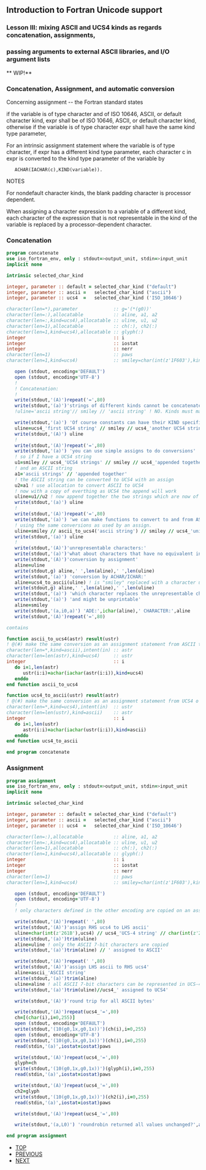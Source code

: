 ## Introduction to Fortran Unicode support
### Lesson III: mixing ASCII and UCS4 kinds as regards concatenation, assignments,
### passing arguments to external ASCII libraries, and I/O argument lists

** WIP!**

### Concatenation, Assignment, and automatic conversion

Concerning assignment -- the Fortran standard states

   if the variable is of type character and of ISO 10646, ASCII, or default
   character kind, expr shall be of ISO 10646, ASCII, or default character
   kind, otherwise if the variable is of type character expr shall have
   the same kind type parameter,
   
   For an intrinsic assignment statement where the variable is of type
   character, if expr has a different kind type parameter, each character c
   in expr is converted to the kind type parameter of the variable by 

       ACHAR(IACHAR(c),KIND(variable)).

   NOTES

   For nondefault character kinds, the blank padding character is
   processor dependent. 
   
   When assigning a character expression to a variable of a different kind,
   each character of the expression that is not representable in the kind
   of the variable is replaced by a processor-dependent character.

### Concatenation
```fortran
program concatenate
use iso_fortran_env, only : stdout=>output_unit, stdin=>input_unit
implicit none

intrinsic selected_char_kind

integer, parameter :: default = selected_char_kind ("default")
integer, parameter :: ascii =   selected_char_kind ("ascii")
integer, parameter :: ucs4  =   selected_char_kind ('ISO_10646')

character(len=*),parameter             :: g='(*(g0))'
character(len=:),allocatable           :: aline, a1, a2
character(len=:,kind=ucs4),allocatable :: uline, u1, u2
character(len=1),allocatable           :: ch(:), ch2(:)
character(len=1,kind=ucs4),allocatable :: glyph(:)
integer                                :: i
integer                                :: iostat
integer                                :: nerr
character(len=1)                       :: paws
character(len=1,kind=ucs4)             :: smiley=char(int(z'1F603'),kind=ucs4) ! 😃 Smiling face with open mouth

   open (stdout, encoding='DEFAULT')
   open (stdout, encoding='UTF-8')
   !
   ! Concatenation:
   !
   write(stdout,'(A)')repeat('=',80)
   write(stdout,'(a)')'strings of different kinds cannot be concatenated.'
   !uline='ascii string'// smiley // 'ascii string' ! NO. Kinds must match

   write(stdout,'(a)') 'Of course constants can have their KIND specified.'
   uline=ucs4_'first UCS4 string' // smiley // ucs4_'another UCS4 string '
   write(stdout,'(A)') uline
   !
   write(stdout,'(A)')repeat('=',80)
   write(stdout,'(a)') 'you can use simple assigns to do conversions'
   ! so if I have a UCS4 string
   u1=smiley // ucs4_'UCS4 strings' // smiley // ucs4_'appended together' // smiley
   ! and an ASCII string
   a1='ascii strings' // 'appended together'
   ! the ASCII string can be converted to UCS4 with an assign
   u2=a1 ! use allocation to convert ASCII to UCS4
   ! now with a copy of everthing as UCS4 the append will work
   uline=u1//u2 ! now append together the two strings which are now of the same kind
   write(stdout,'(a)') uline
   ! 
   write(stdout,'(A)')repeat('=',80)
   write(stdout,'(a)') 'we can make functions to convert to and from ASCII and UCS4'
   ! using the same conversions as used by an assign.
   uline=smiley // ascii_to_ucs4('ascii string') // smiley // ucs4_'unicode string' // smiley
   write(stdout,'(a)') uline
   !
   write(stdout,'(A)')'unrepresentable characters:'
   write(stdout,'(a)')'what about characters that have no equivalent in the other kind?'
   write(stdout,'(A)')'conversion by assignment'
   aline=uline 
   write(stdout,g) aline,' ',len(aline),' ',len(uline)
   write(stdout,'(a)') 'conversion by ACHAR/ICHAR:'
   aline=ucs4_to_ascii(uline) ! is "smiley" replaced with a character used for errors?
   write(stdout,g) aline,' ',len(aline),' ',len(uline)
   write(stdout,'(a)') 'which character replaces the unrepresentable characters is processor-dependent'
   write(stdout,'(a)') 'and might be unprintable'
   aline=smiley
   write(stdout,'(a,i0,a)') 'ADE:',ichar(aline),' CHARACTER:',aline
   write(stdout,'(A)')repeat('=',80)

contains

function ascii_to_ucs4(astr) result(ustr)
! @(#) make the same conversion as an assignment statement from ASCII to UCS4
character(len=*,kind=ascii),intent(in) :: astr
character(len=len(astr),kind=ucs4)     :: ustr
integer                                :: i
   do i=1,len(astr)
      ustr(i:i)=achar(iachar(astr(i:i)),kind=ucs4)
   enddo
end function ascii_to_ucs4

function ucs4_to_ascii(ustr) result(astr)
! @(#) make the same conversion as an assignment statement from UCS4 o ASCII
character(len=*,kind=ucs4),intent(in)  :: ustr
character(len=len(ustr),kind=ascii)    :: astr
integer                                :: i
   do i=1,len(ustr)
      astr(i:i)=achar(iachar(ustr(i:i)),kind=ascii)
   enddo
end function ucs4_to_ascii

end program concatenate
```
### Assignment
```fortran
program assignment
use iso_fortran_env, only : stdout=>output_unit, stdin=>input_unit
implicit none

intrinsic selected_char_kind

integer, parameter :: default = selected_char_kind ("default")
integer, parameter :: ascii =   selected_char_kind ("ascii")
integer, parameter :: ucs4  =   selected_char_kind ('ISO_10646')

character(len=:),allocatable           :: aline, a1, a2
character(len=:,kind=ucs4),allocatable :: uline, u1, u2
character(len=1),allocatable           :: ch(:), ch2(:)
character(len=1,kind=ucs4),allocatable :: glyph(:)
integer                                :: i
integer                                :: iostat
integer                                :: nerr
character(len=1)                       :: paws
character(len=1,kind=ucs4)             :: smiley=char(int(z'1F603'),kind=ucs4) ! 😃 Smiling face with open mouth

   open (stdout, encoding='DEFAULT')
   open (stdout, encoding='UTF-8')
   !
   ! only characters defined in the other encoding are copied on an assign

   write(stdout,'(A)')repeat(' ',80)
   write(stdout,'(A)')'assign RHS ucs4 to LHS ascii'
   uline=char(int(z'261B'),ucs4) // ucs4_'UCS-4 string' // char(int(z'261A'),ucs4)
   write(stdout,'(a)')trim(uline)
   aline=uline ! only the ASCII 7-bit characters are copied
   write(stdout,'(a)')trim(aline) // ' assigned to ASCII'

   write(stdout,'(A)')repeat(' ',80)
   write(stdout,'(A)')'assign LHS ascii to RHS ucs4'
   aline=ascii_'ASCII string' 
   write(stdout,'(a)')trim(aline)
   uline=aline ! all ASCII 7-bit characters can be represented in UCS-4
   write(stdout,'(a)')trim(uline)//ucs4_' assigned to UCS4'

   write(stdout,'(A)')'round trip for all ASCII bytes'

   write(stdout,'(A)')repeat(ucs4_'=',80)
   ch=[(char(i),i=0,255)]
   open (stdout, encoding='DEFAULT')
   write(stdout,'(10(g0,1x,g0,1x))')(ch(i),i=0,255)
   open (stdout, encoding='UTF-8')
   write(stdout,'(10(g0,1x,g0,1x))')(ch(i),i=0,255)
   read(stdin,'(a)',iostat=iostat)paws

   write(stdout,'(A)')repeat(ucs4_'=',80)
   glyph=ch
   write(stdout,'(10(g0,1x,g0,1x))')(glyph(i),i=0,255)
   read(stdin,'(a)',iostat=iostat)paws

   write(stdout,'(A)')repeat(ucs4_'=',80)
   ch2=glyph
   write(stdout,'(10(g0,1x,g0,1x))')(ch2(i),i=0,255)
   read(stdin,'(a)',iostat=iostat)paws

   write(stdout,'(A)')repeat(ucs4_'=',80)

   write(stdout,'(a,L0)') 'roundrobin returned all values unchanged?',all( ch .eq. ch2)

end program assignment
```
+ [TOP](https://github.com/lockstockandbarrel/earth/blob/main/docs/lesson0.md)
+ [PREVIOUS](https://github.com/lockstockandbarrel/earth/blob/main/docs/lesson2_ucs4.md)
+ [NEXT](https://github.com/lockstockandbarrel/earth/blob/main/docs/lesson4_ucs4.md)
